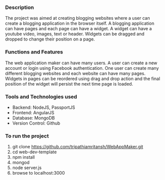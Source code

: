 
### Description

The project was aimed at creating blogging websites where a user can create a blogging application in the browser itself. A blogging application can have pages and each page can have a widget. A widget can have a youtube video, images, text or header. Widgets can be dragged and dropped to change their position on a page.

### Functions and Features

The web application maker can have many users. A user can create a new account or login using Facebook authentication. One user can create many different blogging websites and each website can have many pages. Widgets in pages can be reordered using drag and drop action and the final position of the widget will persist the next time page is loaded.

### Tools and Technologies used

* Backend: NodeJS, PassportJS
* Frontend: AngularJS
* Database: MongoDB
* Version Control: Github

### To run the project

1. git clone https://github.com/tripathiamritansh/WebAppMaker.git
1. cd web-dev-template
1. npm install
1. mongod
1. node server.js
1. browse to localhost:3000
